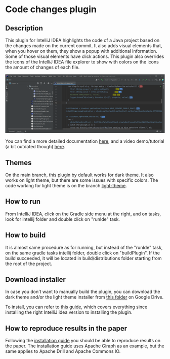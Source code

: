 # Code changes plugin

## Description
This plugin for IntelliJ IDEA highlights the code of a Java project based on the changes made on the current commit. It also adds visual elements that, when you hover on them, they show a popup with additional information. Some of those visual elements have click actions. This plugin also overrides the icons of the IntelliJ IDEA file explorer to show with colors on the icons the amount of changes of each file.

![Screenshot](screenshot.png)

You can find a more detailed documentation [here](https://drive.google.com/file/d/10WUMjam9sBdOQWg-KSrVUyd6ac_nvbG3/view?usp=sharing), and a video demo/tutorial (a bit outdated though) [here](https://drive.google.com/file/d/165ZrBeBLZlIeIR58afpkftSMYStX3hE_/view?usp=sharing).

## Themes

On the main branch, this plugin by default works for dark theme. It also works on light theme, but there are some issues with specific colors. The code working for light theme is on the branch [light-theme](https://github.com/ronaldescobarj/highlight-plugin-poc/tree/light-theme).

## How to run

From IntelliJ IDEA, click on the Gradle side menu at the right, and on tasks, look for intellij folder and double click on "runIde" task.

## How to build

It is almost same procedure as for running, but instead of the "runIde" task, on the same gradle tasks intellij folder, double click on "buildPlugin". If the build succeeded, it will be located in build/distributions folder starting from the root of the project.

## Download installer

In case you don't want to manually build the plugin, you can download the dark theme and/or the light theme installer from [this folder](https://drive.google.com/drive/folders/1BonHAqqSyg-y0ldaf2NMcShrtm6cMois?usp=sharing) on Google Drive.

To install, you can refer to [this guide](https://github.com/ronaldescobarj/highlight-plugin-poc/blob/main/INSTALL.md), which covers everything since installing the right IntelliJ idea version to installing the plugin.

## How to reproduce results in the paper

Following the [installation guide](https://github.com/ronaldescobarj/highlight-plugin-poc/blob/main/INSTALL.md) you should be able to reproduce results on the paper. The installation guide uses Apache Giraph as an example, but the same applies to Apache Drill and Apache Commons IO.